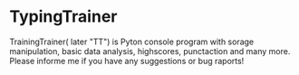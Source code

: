# TypingTrainer
TrainingTrainer( later "TT") is Pyton console program with sorage manipulation, basic data analysis, highscores, punctaction and many more. Please informe me if you have any suggestions or bug raports!
